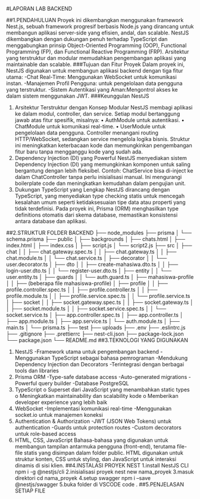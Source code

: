 #LAPORAN LAB BACKEND

##1.PENDAHULUAN
Proyek ini dikembangkan menggunakan framework Nest.js, sebuah framework progresif berbasis Node.js yang dirancang untuk membangun aplikasi server-side yang efisien, andal, dan scalable. NestJS dikembangkan dengan dukungan penuh terhadap TypeScript dan menggabungkan prinsip Object-Oriented Programming (OOP), Functional Programming (FP), dan Functional Reactive Programming (FRP). Arsitektur yang terstruktur dan modular memudahkan pengembangan aplikasi yang maintainable dan scalable.
###Tujuan dan Fitur Proyek
Dalam proyek ini, NestJS digunakan untuk membangun aplikasi backend dengan tiga fitur utama:
-Chat Real-Time: Menggunakan WebSocket untuk komunikasi instan.
-Manajemen Profil Pengguna: untuk pengelolaan data pengguna yang terstruktur.
-Sistem Autentikasi yang Aman:Mengontrol akses ke dalam sistem menggunakan JWT.
###Keunggulan NestJS
1. Arsitektur Terstruktur dengan Konsep Modular
NestJS membagi aplikasi ke dalam modul, controller, dan service. Setiap modul bertanggung jawab atas fitur spesifik, misalnya:
•	AuthModule untuk autentikasi.
•	ChatModule untuk komunikasi real-time.
•	UserModule untuk pengelolaan data pengguna.
Controller menangani routing HTTP/WebSocket, sedangkan service mengelola logika bisnis. Struktur ini meningkatkan keterbacaan kode dan memungkinkan pengembangan fitur baru tanpa mengganggu kode yang sudah ada.
2. Dependency Injection (DI) yang Powerful
NestJS menyediakan sistem Dependency Injection (DI) yang memungkinkan komponen untuk saling bergantung dengan lebih fleksibel. Contoh: ChatService bisa di-inject ke dalam ChatController tanpa perlu inisialisasi manual. Ini mengurangi boilerplate code dan meningkatkan kemudahan dalam pengujian unit.
3. Dukungan TypeScript yang Lengkap
NestJS dirancang dengan TypeScript, yang menyediakan type checking statis untuk mencegah kesalahan umum seperti ketidaksesuaian tipe data atau properti yang tidak terdefinisi. Pada proyek ini, Prisma (ORM) menghasilkan type definitions otomatis dari skema database, memastikan konsistensi antara database dan aplikasi.

##2.STRUKTUR FOLDER
BACKEND
├── node_modules
├── prisma
│   └── schema.prisma
├── public
│   ├── backgrounds
│   ├── chats.html
│   ├── index.html
│   ├── index.css
│   ├── script.js
│   └── script2.js
├── src
│   ├── chat
│   │   ├── chat.gateway.spec.ts
│   │   ├── chat.gateway.ts
│   │   ├── chat.module.ts
│   │   └── chat.service.ts
│   ├── decorator
│   │   └── user.decorator.ts
│   ├── dto
│   │   ├── create-mahasiwa.dto.ts
│   │   ├── login-user.dto.ts
│   │   └── register-user.dto.ts
│   ├── entity
│   │   └── user.entity.ts
│   ├── guards
│   │   └── auth.guard.ts
│   ├── mahasiswa-profile
│   │   ├── (beberapa file mahasiswa-profile)
│   ├── profile
│   │   ├── profile.controller.spec.ts
│   │   ├── profile.controller.ts
│   │   ├── profile.module.ts
│   │   ├── profile.service.spec.ts
│   │   └── profile.service.ts
│   ├── socket
│   │   ├── socket.gateway.spec.ts
│   │   ├── socket.gateway.ts
│   │   ├── socket.module.ts
│   │   ├── socket.service.spec.ts
│   │   └── socket.service.ts
│   ├── app.controller.spec.ts
│   ├── app.controller.ts
│   ├── app.module.ts
│   ├── app.service.ts
│   └── auth.module.ts
│   ├── main.ts
│   └── prisma.ts
├── test
├── uploads
├── .env
├── .eslintrc.js
├── .gitignore
├── .prettierrc
├── nest-cli.json
├── package-lock.json
└── package.json
└── README.md
##3.TEKNOLOGI YANG DIGUNAKAN
1.	NestJS 
-Framework utama untuk pengembangan backend
-Menggunakan TypeScript sebagai bahasa pemrograman
-Mendukung Dependency Injection dan Decorators
-Terintegrasi dengan berbagai tools dan libraries
2.	Prisma ORM 
-Type-safe database access
-Auto-generated migrations
-Powerful query builder
-Database  PostgreSQL
3.	TypeScript 
o	Superset dari JavaScript yang menambahkan static types
o	Meningkatkan maintainability dan scalability kode
o	Memberikan developer experience yang lebih baik
4.	WebSocket 
-Implementasi komunikasi real-time
-Menggunakan socket.io untuk manajemen koneksi
5.	Authentication & Authorization 
-JWT (JSON Web Tokens) untuk authentication
-Guards untuk protection routes
-Custom decorators untuk role-based access
6.  HTML, CSS, JavaScript
   Bahasa-bahasa yang digunakan untuk membangun tampilan antarmuka pengguna (front-end), terutama file-file statis yang disimpan dalam folder public. HTML digunakan untuk struktur konten, CSS untuk styling, dan JavaScript untuk interaksi dinamis di sisi klien.
##4.INSTALASI PROYEK NEST
1.install NestJS CLI
npm i -g @nestjs/cli
2.inisialisasi proyek
nest new nama_proyek
3.masuk direktori
cd nama_proyek
4.setup swagger
npm i –save @nestjs/swagger
5.buka folder di VSCODE
code .
##5.PENJELASAN SETIAP FILE



